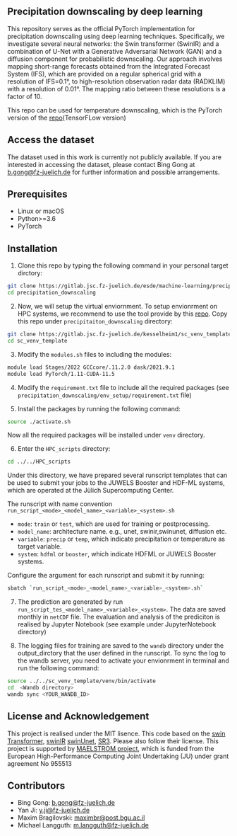 ## Precipitation downscaling by deep learning

This repository serves as the official PyTorch implementation for precipitation downscaling using deep learning techniques. Specifically, we investigate several neural networks: the Swin transformer (SwinIR) and a combination of U-Net with a Generative Adversarial Network (GAN) and a diffusion component for probabilistic downscaling. Our approach involves mapping short-range forecasts obtained from the Integrated Forecast System (IFS), which are provided on a regular spherical grid with a resolution of IFS=0.1°, to high-resolution observation radar data (RADKLIM) with a resolution of 0.01°. The mapping ratio between these resolutions is a factor of 10.

This repo can be used for temperature downscaling, which is the PyTorch version of the [repo](https://gitlab.jsc.fz-juelich.de/esde/machine-learning/downscaling_maelstrom)(TensorFLow version)

## Access the dataset
The dataset used in this work is currently not publicly available. If you are interested in accessing the dataset, please contact Bing Gong at b.gong@fz-juelich.de for further information and possible arrangements.


## Prerequisites
  * Linux or macOS
  * Python>=3.6
  * PyTorch


## Installation 

1. Clone this repo by typing the following command in your personal target dirctory:

```bash 
git clone https://gitlab.jsc.fz-juelich.de/esde/machine-learning/precipitation_downscaling.git
cd precipitation_downscaling
```

2. Now, we will setup the virtual enviornment. To setup envionrment on HPC systems, we recommend to use the tool provide by this [repo](https://gitlab.jsc.fz-juelich.de/kesselheim1/sc_venv_template).
 Copy this repo under `precipitaiton_downscaling` directory:

```bash 
git clone https://gitlab.jsc.fz-juelich.de/kesselheim1/sc_venv_template
cd sc_venv_template
```

3. Modify the `modules.sh` files to including the modules:

```bash 
module load Stages/2022 GCCcore/.11.2.0 dask/2021.9.1
module load PyTorch/1.11-CUDA-11.5
```
4. Modify the `requirement.txt` file to include all the required packages (see `precipitation_downscaling/env_setup/requirement.txt` file)

5. Install the packages by running the following command:

```bash 
source ./activate.sh
```
Now all the required packages will be installed under `venv` directory. 


6. Enter the `HPC_scripts` directory:

```bash 
cd ../../HPC_scripts
```

Under this directory, we have prepared several runscript templates that can be used to submit your jobs to the JUWELS Booster and HDF-ML systems, which are operated at the Jülich Supercomputing Center.

The runscript with name convention `run_script_<mode>_<model_name>_<variable>_<system>.sh`
*  `mode`: `train` or `test`, which are used for training or postprocessing.
*  `model_name`: architecture name. e.g., unet, swinir,swinunet, diffusion etc.
*  `variable`: `precip` or `temp`, which indicate precipitation or temperature as target variable.
*  `system`: `hdfml` or `booster`, which indicate  HDFML or JUWELS Booster systems.


Configure the argument for each runscript and submit it by running:

```bash 
sbatch `run_script_<mode>_<model_name>_<variable>_<system>.sh`
```

7. The prediction are generated by run `run_script_tes_<model_name>_<variable>_<system>`. The data are saved monthly in `netCDF` file.  The evaluation and analysis of the prediciton is realised by Jupyter Notebook (see example under JupyterNotebook directory)

8. The logging files for training are saved to the `wandb` directory under the output_dirctory that the user defined in the runscript. To sync the log to the wandb server, you need to activate your envionrment in terminal and run the following command:

```bash 
source ../../sc_venv_template/venv/bin/activate
cd  <Wandb directory>
wandb sync <YOUR_WANDB_ID>
```

## License and Acknowledgement

This project is realised under the MIT lisence.  This code based on the [swin Transformer](https://github.com/microsoft/Swin-Transformer), [swinIR](https://github.com/JingyunLiang/SwinIR) [swinUnet](https://github.com/HuCaoFighting/Swin-Unet), [SR3](https://iterative-refinement.github.io/). Please also follow their license. 
This project is supported by [MAELSTROM project](https://www.maelstrom-eurohpc.eu/), which is funded from the European High-Performance Computing Joint Undertaking (JU) under grant agreement No 955513

## Contributors

   * Bing Gong: b.gong@fz-juelich.de
   * Yan Ji: y.ji@fz-juelich.de
   * Maxim Bragilovski: maximbr@post.bgu.ac.il
   * Michael Langguth: m.langguth@fz-juelich.de